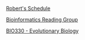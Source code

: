 [Robert\'s Schedule](/schedule)

[Bioinformatics Reading Group](/BRG)

[BIO330 - Evolutionary Biology](/BIO330)

